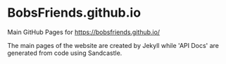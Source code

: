 # BobsFriends.github.io
Main GitHub Pages for https://bobsfriends.github.io/

The main pages of the website are created by Jekyll while 'API Docs' are generated from code using Sandcastle.

